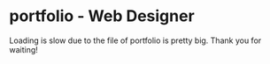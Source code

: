 # portfolio - Web Designer
Loading is slow due to the file of portfolio is pretty big. Thank you for waiting!
